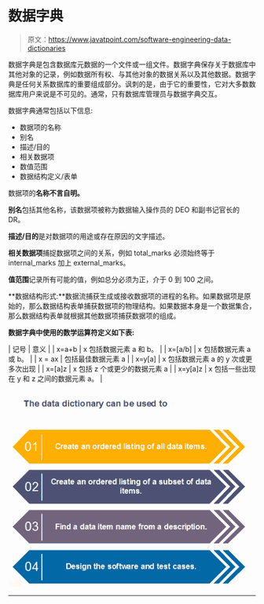 # 数据字典

> 原文：<https://www.javatpoint.com/software-engineering-data-dictionaries>

数据字典是包含数据库元数据的一个文件或一组文件。数据字典保存关于数据库中其他对象的记录，例如数据所有权、与其他对象的数据关系以及其他数据。数据字典是任何关系数据库的重要组成部分。讽刺的是，由于它的重要性，它对大多数数据库用户来说是不可见的。通常，只有数据库管理员与数据字典交互。

数据字典通常包括以下信息:

*   数据项的名称
*   别名
*   描述/目的
*   相关数据项
*   数值范围
*   数据结构定义/表单

数据项的**名称不言自明。**

**别名**包括其他名称，该数据项被称为数据输入操作员的 DEO 和副书记官长的 DR。

**描述/目的**是对数据项的用途或存在原因的文字描述。

**相关数据项**捕捉数据项之间的关系，例如 total_marks 必须始终等于 internal_marks 加上 external_marks。

**值范围**记录所有可能的值，例如总分必须为正，介于 0 到 100 之间。

**数据结构形式:**数据流捕获生成或接收数据项的进程的名称。如果数据项是原始的，那么数据结构表单捕获数据项的物理结构。如果数据本身是一个数据集合，那么数据结构表单就根据其他数据项捕获数据项的组成。

**数据字典中使用的数学运算符定义如下表:**

| 记号 | 意义 |
| x=a+b | x 包括数据元素 a 和 b。 |
| x=[a/b] | x 包括数据元素 a 或 b。 |
| x = ax | 包括最佳数据元素 a |
| x=y[a] | x 包括数据元素 a 的 y 次或更多次出现 |
| x=[a]z | x 包括 z 个或更少的数据元素 a |
| x=y[a]z | x 包括一些出现在 y 和 z 之间的数据元素 a。 |

![Data Dictionaries](img/89ca51992bbd0f8225f6184fcf8989c1.png)

* * *